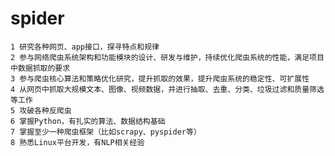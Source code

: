 # spider
    1 研究各种网页、app接口，探寻特点和规律
    2 参与网络爬虫系统架构和功能模块的设计、研发与维护，持续优化爬虫系统的性能，满足项目中数据抓取的要求
    3 参与爬虫核心算法和策略优化研究，提升抓取的效果，提升爬虫系统的稳定性、可扩展性
    4 从网页中抓取大规模文本、图像、视频数据，并进行抽取、去重、分类、垃圾过滤和质量筛选等工作
    5 攻破各种反爬虫
    6 掌握Python，有扎实的算法、数据结构基础
    7 掌握至少一种爬虫框架（比如scrapy、pyspider等）
    8 熟悉Linux平台开发，有NLP相关经验
